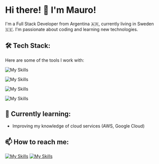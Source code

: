 # Hi there! 👋 I'm Mauro!

I'm a Full Stack Developer from Argentina 🇦🇷, currently living in Sweden 🇸🇪. 
I'm passionate about coding and learning new technologies.

## 🛠 Tech Stack: 
Here are some of the tools I work with:

![My Skills](https://skillicons.dev/icons?i=java,nodejs,maven)

![My Skills](https://skillicons.dev/icons?i=git,js,ts,react,nextjs,html,css,materialui,jest,vite)

![My Skills](https://skillicons.dev/icons?i=docker,postgres,gcp,azure,netlify,vercel)

![My Skills](https://skillicons.dev/icons?i=idea,vscode,postman)


## 🌱 Currently learning:
- Improving my knowledge of cloud services (AWS, Google Cloud)

## 📫 How to reach me: 
[![My Skills](https://skillicons.dev/icons?i=gmail)](mailto:mauroale2501@gmail.com)
   [![My Skills](https://skillicons.dev/icons?i=linkedin)](https://www.linkedin.com/in/mauro-alejandro-morales-293b38270/) 
